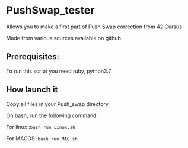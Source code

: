 # PushSwap_tester
Allows you to make a first part of Push Swap correction from 42 Cursus

Made from various sources available on github

## Prerequisites:
To run this script you need ruby, python3.7

## How launch it
Copy all files in your Push_swap directory

On bash, run the following command:

For linux :`bash run_Linux.sh` 

For MACOS :`bash run_MAC.sh`
